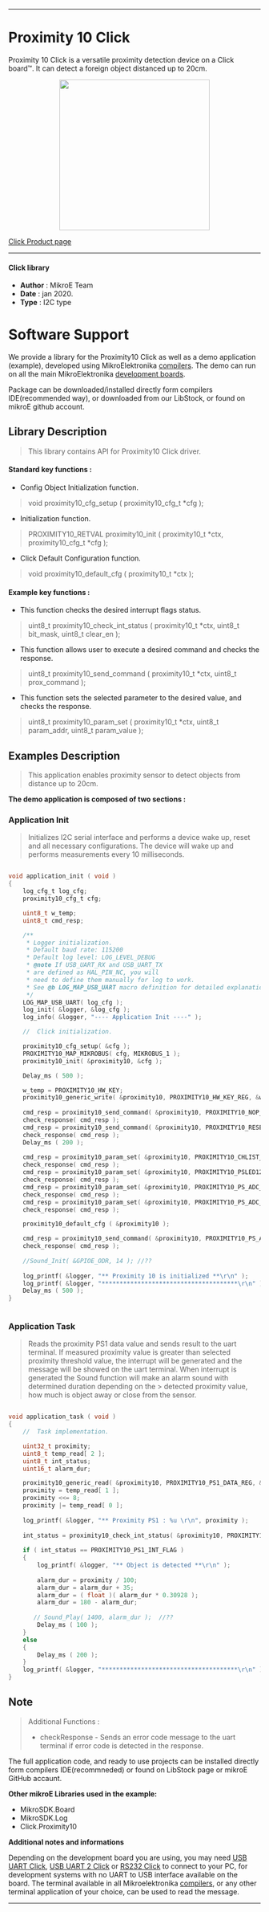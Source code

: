 
---
# Proximity 10 Click

Proximity 10 Click is a versatile proximity detection device on a Click board™. It can detect a foreign object distanced up to 20cm.

<p align="center">
  <img src="https://download.mikroe.com/images/click_for_ide/proximity10_click.png" height=300px>
</p>

[Click Product page](https://www.mikroe.com/proximity-10-click)

---


#### Click library 

- **Author**        : MikroE Team
- **Date**          : jan 2020.
- **Type**          : I2C type


# Software Support

We provide a library for the Proximity10 Click 
as well as a demo application (example), developed using MikroElektronika 
[compilers](https://shop.mikroe.com/compilers). 
The demo can run on all the main MikroElektronika [development boards](https://shop.mikroe.com/development-boards).

Package can be downloaded/installed directly form compilers IDE(recommended way), or downloaded from our LibStock, or found on mikroE github account. 

## Library Description

> This library contains API for Proximity10 Click driver.

#### Standard key functions :

- Config Object Initialization function.
> void proximity10_cfg_setup ( proximity10_cfg_t *cfg ); 
 
- Initialization function.
> PROXIMITY10_RETVAL proximity10_init ( proximity10_t *ctx, proximity10_cfg_t *cfg );

- Click Default Configuration function.
> void proximity10_default_cfg ( proximity10_t *ctx );


#### Example key functions :

- This function checks the desired interrupt flags status.
> uint8_t proximity10_check_int_status ( proximity10_t *ctx, uint8_t bit_mask, uint8_t clear_en );
 
- This function allows user to execute a desired command and checks the response.
> uint8_t proximity10_send_command ( proximity10_t *ctx, uint8_t prox_command );

- This function sets the selected parameter to the desired value, and checks the response.
> uint8_t proximity10_param_set ( proximity10_t *ctx, uint8_t param_addr, uint8_t param_value );

## Examples Description

> This application enables proximity sensor to detect objects from distance up to 20cm.

**The demo application is composed of two sections :**

### Application Init 

> Initializes I2C serial interface and performs a device wake up, reset and 
> all necessary configurations.
> The device will wake up and performs measurements every 10 milliseconds.

```c

void application_init ( void )
{
    log_cfg_t log_cfg;
    proximity10_cfg_t cfg;

    uint8_t w_temp;
    uint8_t cmd_resp;

    /** 
     * Logger initialization.
     * Default baud rate: 115200
     * Default log level: LOG_LEVEL_DEBUG
     * @note If USB_UART_RX and USB_UART_TX 
     * are defined as HAL_PIN_NC, you will 
     * need to define them manually for log to work. 
     * See @b LOG_MAP_USB_UART macro definition for detailed explanation.
     */
    LOG_MAP_USB_UART( log_cfg );
    log_init( &logger, &log_cfg );
    log_info( &logger, "---- Application Init ----" );

    //  Click initialization.

    proximity10_cfg_setup( &cfg );
    PROXIMITY10_MAP_MIKROBUS( cfg, MIKROBUS_1 );
    proximity10_init( &proximity10, &cfg );

    Delay_ms ( 500 );

    w_temp = PROXIMITY10_HW_KEY;
    proximity10_generic_write( &proximity10, PROXIMITY10_HW_KEY_REG, &w_temp, 1 );
    
    cmd_resp = proximity10_send_command( &proximity10, PROXIMITY10_NOP_CMD );
    check_response( cmd_resp );
    cmd_resp = proximity10_send_command( &proximity10, PROXIMITY10_RESET_CMD );
    check_response( cmd_resp );
    Delay_ms ( 200 );
    
    cmd_resp = proximity10_param_set( &proximity10, PROXIMITY10_CHLIST_PARAM, PROXIMITY10_EN_AUX | PROXIMITY10_EN_ALS_IR | PROXIMITY10_EN_ALS_VIS | PROXIMITY10_EN_PS1 );
    check_response( cmd_resp );
    cmd_resp = proximity10_param_set( &proximity10, PROXIMITY10_PSLED12_SEL_PARAM, PROXIMITY10_LED1_DRIVE_EN );
    check_response( cmd_resp );
    cmd_resp = proximity10_param_set( &proximity10, PROXIMITY10_PS_ADC_MISC_PARAM, PROXIMITY10_NORMAL_SIGNAL_RANGE | PROXIMITY10_NORMAL_PROX_MEAS_MODE );
    check_response( cmd_resp );
    cmd_resp = proximity10_param_set( &proximity10, PROXIMITY10_PS_ADC_GAIN_PARAM, PROXIMITY10_ADC_CLOCK_DIV_4 );
    check_response( cmd_resp );

    proximity10_default_cfg ( &proximity10 );

    cmd_resp = proximity10_send_command( &proximity10, PROXIMITY10_PS_AUTO_CMD );
    check_response( cmd_resp );
    
    //Sound_Init( &GPIOE_ODR, 14 ); //??
    
    log_printf( &logger, "** Proximity 10 is initialized **\r\n" );
    log_printf( &logger, "**************************************\r\n" );
    Delay_ms ( 500 );
}
  
```

### Application Task

> Reads the proximity PS1 data value and sends result to the uart terminal.
> If measured proximity value is greater than selected proximity threshold value, the interrupt will be generated and
> the message will be showed on the uart terminal.
> When interrupt is generated the Sound function will make an alarm sound with determined duration depending on the    > detected proximity value,
> how much is object away or close from the sensor.


```c

void application_task ( void )
{
    //  Task implementation.

    uint32_t proximity;
    uint8_t temp_read[ 2 ];
    uint8_t int_status;
    uint16_t alarm_dur;

    proximity10_generic_read( &proximity10, PROXIMITY10_PS1_DATA_REG, &temp_read, 2 );
    proximity = temp_read[ 1 ];
    proximity <<= 8;
    proximity |= temp_read[ 0 ];
    
    log_printf( &logger, "** Proximity PS1 : %u \r\n", proximity );
    
    int_status = proximity10_check_int_status( &proximity10, PROXIMITY10_PS1_INT_FLAG, PROXIMITY10_INT_CLEAR_DIS );
    
    if ( int_status == PROXIMITY10_PS1_INT_FLAG )
    {
        log_printf( &logger, "** Object is detected **\r\n" );
        
        alarm_dur = proximity / 100;
        alarm_dur = alarm_dur + 35;
        alarm_dur = ( float )( alarm_dur * 0.30928 );
        alarm_dur = 180 - alarm_dur;
        
       // Sound_Play( 1400, alarm_dur );  //??
        Delay_ms ( 100 );
    }
    else
    {
        Delay_ms ( 200 );
    }
    log_printf( &logger, "**************************************\r\n" );
}  

```

## Note

> Additional Functions :
> - checkResponse - Sends an error code message to the uart terminal if error code is detected in the response.

The full application code, and ready to use projects can be  installed directly form compilers IDE(recommneded) or found on LibStock page or mikroE GitHub accaunt.

**Other mikroE Libraries used in the example:** 

- MikroSDK.Board
- MikroSDK.Log
- Click.Proximity10

**Additional notes and informations**

Depending on the development board you are using, you may need 
[USB UART Click](https://shop.mikroe.com/usb-uart-click), 
[USB UART 2 Click](https://shop.mikroe.com/usb-uart-2-click) or 
[RS232 Click](https://shop.mikroe.com/rs232-click) to connect to your PC, for 
development systems with no UART to USB interface available on the board. The 
terminal available in all Mikroelektronika 
[compilers](https://shop.mikroe.com/compilers), or any other terminal application 
of your choice, can be used to read the message.



---
